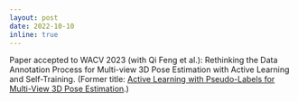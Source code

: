 ```yaml
---
layout: post
date: 2022-10-10
inline: true
---
```


Paper accepted to WACV 2023 (with Qi Feng et al.): 
Rethinking the Data Annotation Process for Multi-view 3D Pose Estimation with Active Learning and Self-Training.
(Former title:
[Active Learning with Pseudo-Labels for Multi-View 3D Pose Estimation](https://arxiv.org/abs/2112.13709).)
